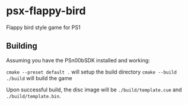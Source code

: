 # psx-flappy-bird
Flappy bird style game for PS1

## Building
Assuming you have the PSn00bSDK installed and working:

`cmake --preset default .` will setup the build directory
`cmake --build ./build` will build the game

Upon successful build, the disc image will be `./build/template.cue` and `./build/template.bin`.
